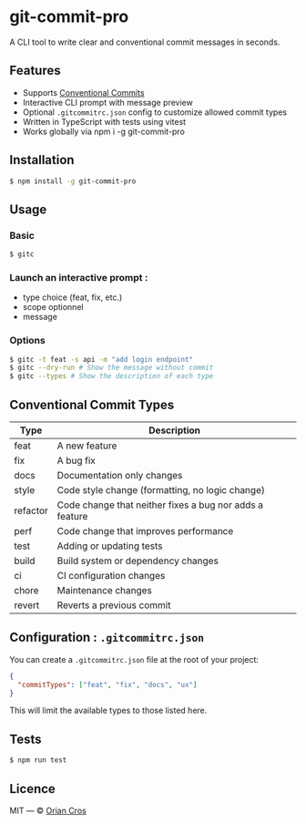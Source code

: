 # git-commit-pro

A CLI tool to write clear and conventional commit messages in seconds.

## Features

- Supports [Conventional Commits](https://www.conventionalcommits.org)
- Interactive CLI prompt with message preview
- Optional `.gitcommitrc.json` config to customize allowed commit types
- Written in TypeScript with tests using vitest
- Works globally via npm i -g git-commit-pro

## Installation

```bash
$ npm install -g git-commit-pro
```

## Usage

### Basic

```bash
$ gitc
```

### Launch an interactive prompt :

- type choice (feat, fix, etc.)
- scope optionnel
- message

### Options

```bash
$ gitc -t feat -s api -m "add login endpoint"
$ gitc --dry-run # Show the message without commit
$ gitc --types # Show the description of each type
```

## Conventional Commit Types

| Type     | Description                                             |
| -------- | ------------------------------------------------------- |
| feat     | A new feature                                           |
| fix      | A bug fix                                               |
| docs     | Documentation only changes                              |
| style    | Code style change (formatting, no logic change)         |
| refactor | Code change that neither fixes a bug nor adds a feature |
| perf     | Code change that improves performance                   |
| test     | Adding or updating tests                                |
| build    | Build system or dependency changes                      |
| ci       | CI configuration changes                                |
| chore    | Maintenance changes                                     |
| revert   | Reverts a previous commit                               |

## Configuration : `.gitcommitrc.json`

You can create a `.gitcommitrc.json` file at the root of your project:

```json
{
  "commitTypes": ["feat", "fix", "docs", "ux"]
}
```

This will limit the available types to those listed here.

## Tests

```bash
$ npm run test
```

## Licence

MIT — © [Orian Cros](mailto:contact@oriancros.com)
